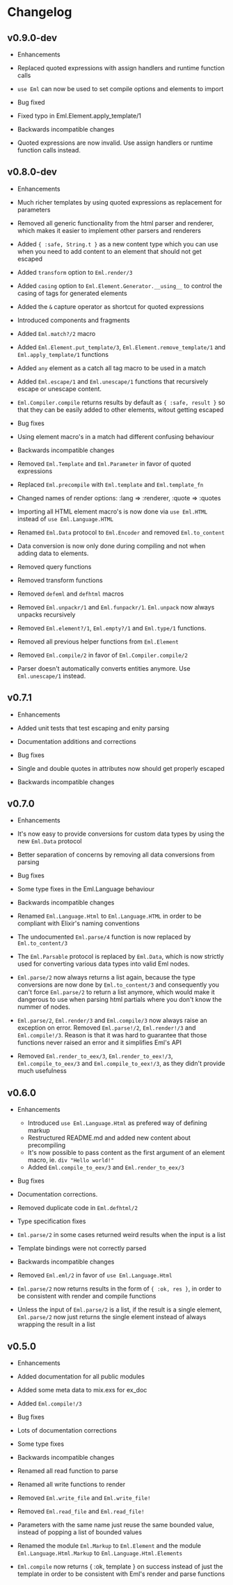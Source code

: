 # Changelog

## v0.9.0-dev
 * Enhancements
  * Replaced quoted expressions with assign handlers and runtime function calls
  * `use Eml` can now be used to set compile options and elements to import

 * Bug fixed
  * Fixed typo in Eml.Element.apply_template/1

 * Backwards incompatible changes
  * Quoted expressions are now invalid. Use assign handlers or runtime function calls instead.

## v0.8.0-dev
 * Enhancements
  * Much richer templates by using quoted expressions as replacement for parameters
  * Removed all generic functionality from the html parser and renderer,
    which makes it easier to implement other parsers and renderers
  * Added `{ :safe, String.t }` as a new content type which you can use when you need to add content to an element that should not get escaped
  * Added `transform` option to `Eml.render/3`
  * Added `casing` option to `Eml.Element.Generator.__using__` to control the casing of tags for generated elements
  * Added the `&` capture operator as shortcut for quoted expressions
  * Introduced components and fragments
  * Added `Eml.match?/2` macro
  * Added `Eml.Element.put_template/3`, `Eml.Element.remove_template/1` and `Eml.apply_template/1` functions
  * Added `any` element as a catch all tag macro to be used in a match
  * Added `Eml.escape/1` and `Eml.unescape/1` functions that recursively escape or unescape content.
  * `Eml.Compiler.compile` returns results by default as `{ :safe, result }` so that
    they can be easily added to other elements, witout getting escaped

 * Bug fixes
  * Using element macro's in a match had different confusing behaviour

 * Backwards incompatible changes
  * Removed `Eml.Template` and `Eml.Parameter` in favor of quoted expressions
  * Replaced `Eml.precompile` with `Eml.template` and `Eml.template_fn`
  * Changed names of render options: :lang => :renderer, :quote => :quotes
  * Importing all HTML element macro's is now done via `use Eml.HTML` instead of `use Eml.Language.HTML`
  * Renamed `Eml.Data` protocol to `Eml.Encoder` and removed `Eml.to_content`
  * Data conversion is now only done during compiling and not when adding data to elements.
  * Removed query functions
  * Removed transform functions
  * Removed `defeml` and `defhtml` macros
  * Removed `Eml.unpackr/1` and `Eml.funpackr/1`. `Eml.unpack` now always unpacks recursively
  * Removed `Eml.element?/1`, `Eml.empty?/1` and `Eml.type/1` functions.
  * Removed all previous helper functions from `Eml.Element`
  * Removed `Eml.compile/2` in favor of `Eml.Compiler.compile/2`
  * Parser doesn't automatically converts entities anymore. Use `Eml.unescape/1` instead.

## v0.7.1
 * Enhancements
  * Added unit tests that test escaping and enity parsing
  * Documentation additions and corrections

 * Bug fixes
  * Single and double quotes in attributes now should get properly escaped

 * Backwards incompatible changes

## v0.7.0
 * Enhancements
  * It's now easy to provide conversions for custom data types by using the new `Eml.Data` protocol
  * Better separation of concerns by removing all data conversions from parsing

 * Bug fixes
  * Some type fixes in the Eml.Language behaviour

 * Backwards incompatible changes
  * Renamed `Eml.Language.Html` to `Eml.Language.HTML` in order to be compliant with Elixir's naming conventions
  * The undocumented `Eml.parse/4` function is now replaced by `Eml.to_content/3`
  * The `Eml.Parsable` protocol is replaced by `Eml.Data`, which is now strictly used for converting various
    data types into valid Eml nodes.
  * `Eml.parse/2` now always returns a list again, because the type
    conversions are now done by `Eml.to_content/3` and consequently you can't force
    `Eml.parse/2` to return a list anymore, which would make it dangerous to
    use when parsing html partials where you don't know the nummer of nodes.
  * `Eml.parse/2`, `Eml.render/3` and `Eml.compile/3` now always raise an exception on error.
     Removed `Eml.parse!/2`, `Eml.render!/3` and `Eml.compile!/3`. Reason is that it was hard
     to guarantee that those functions never raised an error and it simplifies Eml's API
  * Removed `Eml.render_to_eex/3`, `Eml.render_to_eex!/3`, `Eml.compile_to_eex/3` and `Eml.compile_to_eex!/3`,
    as they didn't provide much usefulness

## v0.6.0

 * Enhancements
   * Introduced `use Eml.Language.Html` as prefered way of defining markup
   * Restructured README.md and added new content about precompiling
   * It's now possible to pass content as the first argument of an element macro, ie. `div "Hello world!"`
   * Added `Eml.compile_to_eex/3` and `Eml.render_to_eex/3`

 * Bug fixes
  * Documentation corrections.
  * Removed duplicate code in `Eml.defhtml/2`
  * Type specification fixes
  * `Eml.parse/2` in some cases returned weird results when the input is a list
  * Template bindings were not correctly parsed

 * Backwards incompatible changes
  * Removed `Eml.eml/2` in favor of `use Eml.Language.Html`
  * `Eml.parse/2` now returns results in the form of `{ :ok, res }`, in order to be consistent with render and compile functions
  * Unless the input of `Eml.parse/2` is a list, if the result is a single element, `Eml.parse/2` now just returns the single element
    instead of always wrapping the result in a list


## v0.5.0

 * Enhancements
  * Added documentation for all public modules
  * Added some meta data to mix.exs for ex_doc
  * Added `Eml.compile!/3`

 * Bug fixes
  * Lots of documentation corrections
  * Some type fixes

 * Backwards incompatible changes
  * Renamed all read function to parse
  * Renamed all write functions to render
  * Removed `Eml.write_file` and `Eml.write_file!`
  * Removed `Eml.read_file` and `Eml.read_file!`
  * Parameters with the same name just reuse the same bounded value, instead of popping a list of bounded values
  * Renamed the module `Eml.Markup` to `Eml.Element` and the module `Eml.Language.Html.Markup` to `Eml.Language.Html.Elements`
  * `Eml.compile` now returns { :ok, template } on success instead of just the template in order to be consistent with Eml's
    render and parse functions
